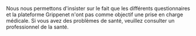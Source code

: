 Nous nous permettons d'insister sur le fait que les différents questionnaires et la plateforme Grippenet n'ont pas comme objectif une prise en charge médicale. Si vous avez des problèmes de santé, veuillez consulter un professionnel de la santé.
